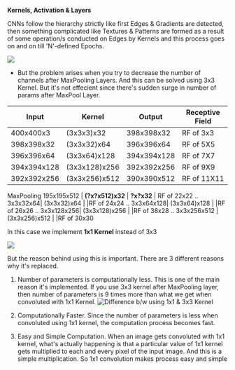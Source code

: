 **Kernels, Activation & Layers**

CNNs follow the hierarchy strictly like first Edges & Gradients are detected, then something complicated like Textures & Patterns are formed as a result of some operation/s conducted on Edges by Kernels and this process goes on and on till 'N'-defined Epochs.

![](https://developer.nvidia.com/sites/default/files/pictures/2018/convolutional_neural_network.png)

* But the problem arises when you try to decrease the number of channels after MaxPooling Layers. And this can be solved using 3x3 Kernel. But it's not effecient since there's sudden surge in number of params after MaxPool Layer. 


| Input  | Kernel | Output | Receptive Field |
| ------------- | ------------- | ------------- | ------------- |
400x400x3     | (3x3x3)x32        | 398x398x32   |  RF of 3x3
398x398x32   | (3x3x32)x64      | 396x396x64    |RF of 5X5
396x396x64   | (3x3x64)x128    | 394x394x128  |RF of 7X7
394x394x128 | (3x3x128)x256 | 392x392x256  |RF of 9X9
392x392x256 | (3x3x256)x512 | 390x390x512  |RF of 11X11
MaxPooling
195x195x512 | **(?x?x512)x32**   | **?x?x32** | RF of 22x22
.. 3x3x32x64| (3x3x32)x64   |   |RF of 24x24
.. 3x3x64x128| (3x3x64)x128   |  |RF of 26x26
.. 3x3x128x256| (3x3x128)x256  | |RF of 38x28
.. 3x3x256x512 |  (3x3x256)x512   |  |RF of 30x30


In this case we implement **1x1 Kernel** instead of 3x3


![](https://raw.githubusercontent.com/iamaaditya/iamaaditya.github.io/master/images/conv_arithmetic/full_padding_no_strides_transposed_small.gif)

But the reason behind using this is important. There are 3 different reasons why it's replaced.

1. Number of parameters is computationally less.
This is one of the main reason it's implemented. If you use 3x3 kernel after MaxPooling layer, then number of parameters is 9 times more than what we get when convoluted with 1x1 Kernel. 
![Difference b/w using 1x1 & 3x3 Kernel](https://i.stack.imgur.com/4ki2u.png)


2. Computationally Faster.
Since the number of parameters is less when convoluted using 1x1 kernel, the computation process becomes fast. 


3. Easy and Simple Computation. 
When an image gets convoluted with 1x1 kernel, what's actually happening is that a particular value of 1x1 kernel gets multiplied to each and every pixel of the input image. And this is a simple multiplication. So 1x1 convolution makes process easy and simple






